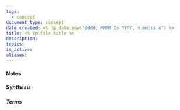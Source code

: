 ```yaml
---
tags:
  - concept
document_type: concept
date created: <% tp.date.now("dddd, MMMM Do YYYY, h:mm:ss a") %>
title: <% tp.file.title %>
description: 
topics: 
is_active: 
aliases:
---
```


#### Notes


 ##### Synthesis 

 ##### Terms 
 
 